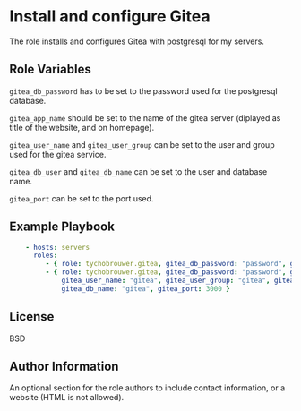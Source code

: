 Install and configure Gitea
=========

The role installs and configures Gitea with postgresql for my servers.

Role Variables
--------------

```gitea_db_password``` has to be set to the password used for the postgresql database.

```gitea_app_name``` should be set to the name of the gitea server (diplayed as title of the website, and on homepage).

```gitea_user_name``` and ```gitea_user_group``` can be set to the user and group used for the gitea service.

```gitea_db_user``` and ```gitea_db_name``` can be set to the user and database name.

```gitea_port``` can be set to the port used.

Example Playbook
----------------

```yaml
    - hosts: servers
      roles:
         - { role: tychobrouwer.gitea, gitea_db_password: "password", gitea_app_name: "Tycho Brouwer's Gitea" }
         - { role: tychobrouwer.gitea, gitea_db_password: "password", gitea_app_name: "Tycho Brouwer's Gitea",
             gitea_user_name: "gitea", gitea_user_group: "gitea", gitea_db_user: "gitea",
             gitea_db_name: "gitea", gitea_port: 3000 }
```

License
-------

BSD

Author Information
------------------

An optional section for the role authors to include contact information, or a website (HTML is not allowed).

